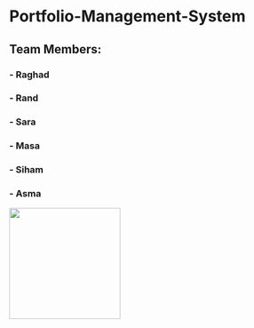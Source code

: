  # Portfolio-Management-System 
## Team Members:
### - Raghad
### - Rand
### - Sara
### - Masa
### - Siham
### - Asma

<img src="https://user-images.githubusercontent.com/100478249/156829493-c02eff88-c3de-4a38-b786-8d1379cd370a.png" width="200" height="200">

